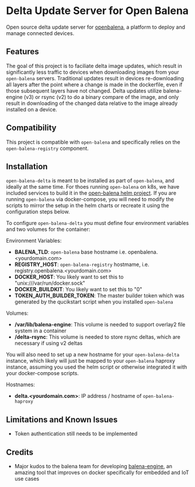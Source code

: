 # Delta Update Server for Open Balena

Open source delta update server for [openbalena](https://github.com/balena-io/open-balena), a platform to deploy and manage connected devices.

## Features
The goal of this project is to faciliate delta image updates, which result in significantly less traffic to devices when downloading images from your `open-balena` servers.  Traditional updates result in devices re-downloading all layers after the point where a change is made in the dockerfile, even if those subsequent layers have not changed.  Delta updates utilize balena-engine (v3) or rsync (v2) to do a binary compare of the image, and only result in downloading of the changed data relative to the image already installed on a device.

## Compatibility
This project is compatible with `open-balena` and specifically relies on the `open-balena-registry` component.  

## Installation

`open-balena-delta` is meant to be installed as part of `open-balena`, and ideally at the same time.  For thoes running `open-balena` on k8s, we have included services to build it in the [open-balena helm project](https://github.com/dcaputo-harmoni/open-balena-helm). If you are running `open-balena` via docker-compose, you will need to modify the scripts to mirror the setup in the helm charts or recreate it using the configuration steps below.

To configure `open-balena-delta` you must define four environment variables and two volumes for the container:

Environment Variables:

- **BALENA_TLD**: `open-balena` base hostname i.e. openbalena.<yourdomain.com>
- **REGISTRY_HOST**: `open-balena-registry` hostmame, i.e. registry.openbalena.<yourdomain.com>
- **DOCKER_HOST**: You likely want to set this to "unix:///var/run/docker.sock"
- **DOCKER_BUILDKIT**: You likely want to set this to "0"
- **TOKEN_AUTH_BUILDER_TOKEN**: The master builder token which was generated by the qucikstart script when you installed `open-balena`

Volumes:

- **/var/lib/balena-engine**: This volume is needed to support overlay2 file system in a container
- **/delta-rsync**: This volume is needed to store rsync deltas, which are necessary if using v2 deltas

You will also need to set up a new hostname for your `open-balena-delta` instance, which likely will just be mapped to your `open-balena` haproxy instance, assuming you used the helm script or otherwise integrated it with your docker-compose scripts.

Hostnames:

- **delta.<yourdomain.com>**: IP address / hostname of `open-balena-haproxy`

## Limitations and Known Issues
- Token authentication still needs to be implemented

## Credits

- Major kudos to the balena team for developing [balena-engine](https://github.com/balena-os/balena-engine), an amazing tool that improves on docker specifically for embedded and IoT use cases
